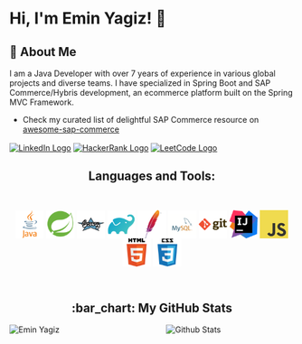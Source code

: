 # Hi, I'm Emin Yagiz! :wave:
## :rocket: About Me

I am a Java Developer with over 7 years of experience in various global projects and diverse teams. I have specialized in Spring Boot and SAP Commerce/Hybris development, an ecommerce platform built on the Spring MVC Framework.

- Check my curated list of delightful SAP Commerce resource on [awesome-sap-commerce](https://github.com/eminyagiz42/awesome-sap-commerce)

<a href="https://www.linkedin.com/in/eminyagiz/">
  <img align="center" src="https://cdn.icon-icons.com/icons2/2699/PNG/512/linkedin_logo_icon_171224.png" alt="LinkedIn Logo" width="130px"/></a>

<a href="https://www.hackerrank.com/profile/eminyagiz42">
  <img align="center" src="https://cdn.icon-icons.com/icons2/2530/PNG/512/hackerrank_button_icon_151894.png" alt="HackerRank Logo" width="130px"/></a>

<a href="https://leetcode.com/u/eminyagiz/">
  <img align="center" src="https://cdn.icon-icons.com/icons2/2530/PNG/512/leetcode_button_icon_151892.png" alt="LeetCode Logo" width="130px"/></a>

<!-- ![](https://visitor-badge.glitch.me/badge?page_id=eminyagiz42&left_color=blue&right_color=green) -->
<!--   ![Visitor Count](https://profile-counter.glitch.me/eminyagiz42/count.svg) -->

<span><h2 align="center">Languages and Tools:</h2>
<br>
<p align="center">
<img align="center" src="https://github.com/github/explore/blob/60c4ca5a1ccb9592f3fb4f5167fbcd58c9ad000d/topics/java/java.png" alt="Java" width="50px" height="50px"/>
<img align="center" src="https://github.com/github/explore/blob/60c4ca5a1ccb9592f3fb4f5167fbcd58c9ad000d/topics/spring-boot/spring-boot.png" alt="Spring Boot Logo" width="50px" height="50px"/>
<img align="center" src="https://github.com/github/explore/blob/60c4ca5a1ccb9592f3fb4f5167fbcd58c9ad000d/topics/groovy/groovy.png" alt="Groovy Logo" width="50px" height="50px"/>
<img align="center" src="https://github.com/github/explore/blob/60c4ca5a1ccb9592f3fb4f5167fbcd58c9ad000d/topics/gradle/gradle.png" alt="Gradle Logo" width="50px" height="50px"/>
<img align="center" src="https://github.com/github/explore/blob/60c4ca5a1ccb9592f3fb4f5167fbcd58c9ad000d/topics/maven/maven.png" alt="Maven Logo" width="50px" height="50px"/>
<img align="center" src="https://github.com/github/explore/blob/60c4ca5a1ccb9592f3fb4f5167fbcd58c9ad000d/topics/mysql/mysql.png" alt="MySQL Logo" width="50px" height="50px"/>
<img align="center" src="https://github.com/github/explore/blob/60c4ca5a1ccb9592f3fb4f5167fbcd58c9ad000d/topics/git/git.png" alt="Git Logo" width="50px" height="50px"/>
<img align="center" src="https://github.com/github/explore/blob/60c4ca5a1ccb9592f3fb4f5167fbcd58c9ad000d/topics/intellij-idea/intellij-idea.png" alt="Intellij Logo" width="50px" height="50px"/>
<img align="center" src="https://github.com/github/explore/blob/60c4ca5a1ccb9592f3fb4f5167fbcd58c9ad000d/topics/javascript/javascript.png" alt="JS Logo" width="50px" height="50px"/>
<img align="center" src="https://github.com/github/explore/blob/60c4ca5a1ccb9592f3fb4f5167fbcd58c9ad000d/topics/html/html.png" alt="HTML" width="50px" height="50px"/>
<img align="center" src="https://github.com/github/explore/blob/60c4ca5a1ccb9592f3fb4f5167fbcd58c9ad000d/topics/css/css.png" alt="CSS" width="50px" height="50px"/>
</p></span>

<br>

<h2 align="center"> :bar_chart: My GitHub Stats</h2>
<div>
  <img align="left" src="https://github-readme-streak-stats.herokuapp.com/?user=eminyagiz42&theme=indian-flag" alt="Emin Yagiz" height="250px" width="45%" />
  <img align="right" src="https://github-readme-stats.vercel.app/api?username=eminyagiz42&theme=flag-india&show_icons=true&count_private=true" alt="Github Stats" height="255px" width="45%"/>
</div>

</br>  

<!-- <div>
  <img align="left" src="https://github-readme-stats.vercel.app/api/top-langs/?username=eminyagiz42&layout=default&langs_count=8&hide=&theme=indian-flag" alt="Emin Yagiz" height="275px" width="30%"/>
</div>-->

